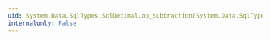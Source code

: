 ```yaml
---
uid: System.Data.SqlTypes.SqlDecimal.op_Subtraction(System.Data.SqlTypes.SqlDecimal,System.Data.SqlTypes.SqlDecimal)
internalonly: False
---
```

